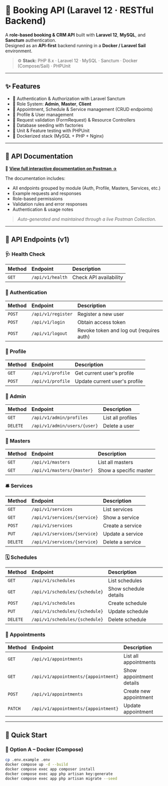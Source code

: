 # 🧾 Booking API (Laravel 12 · RESTful Backend)

A **role-based booking & CRM API** built with **Laravel 12**, **MySQL**, and **Sanctum** authentication.  
Designed as an **API-first** backend running in a **Docker / Laravel Sail** environment.

> ⚙️ **Stack:** PHP 8.x · Laravel 12 · MySQL · Sanctum · Docker (Compose/Sail) · PHPUnit  

---

## ✨ Features

- 🔐 Authentication & Authorization with Laravel Sanctum  
- 👥 Role System: **Admin**, **Master**, **Client**  
- 📅 Appointment, Schedule & Service management (CRUD endpoints)  
- 👤 Profile & User management  
- 🧾 Request validation (FormRequest) & Resource Controllers  
- 🌱 Database seeding with factories  
- 🧪 Unit & Feature testing with PHPUnit  
- 🐳 Dockerized stack (MySQL + PHP + Nginx)

---

## 📘 API Documentation

🔗 **[View full interactive documentation on Postman →](https://documenter.getpostman.com/view/45661278/2sB3QNqogu)**  

The documentation includes:
- All endpoints grouped by module (Auth, Profile, Masters, Services, etc.)
- Example requests and responses  
- Role-based permissions  
- Validation rules and error responses  
- Authentication & usage notes  

> _Auto-generated and maintained through a live Postman Collection._

---

## 📡 API Endpoints (v1)

### 🩺 Health Check
| Method | Endpoint | Description |
|:-------|:----------|:-------------|
| `GET` | `/api/v1/health` | Check API availability |

### 🔑 Authentication
| Method | Endpoint | Description |
|:-------|:----------|:-------------|
| `POST` | `/api/v1/register` | Register a new user |
| `POST` | `/api/v1/login` | Obtain access token |
| `POST` | `/api/v1/logout` | Revoke token and log out (requires auth) |

### 👤 Profile
| Method | Endpoint | Description |
|:-------|:----------|:-------------|
| `GET` | `/api/v1/profile` | Get current user's profile |
| `POST` | `/api/v1/profile` | Update current user's profile |

### 👮 Admin
| Method | Endpoint | Description |
|:-------|:----------|:-------------|
| `GET` | `/api/v1/admin/profiles` | List all profiles |
| `DELETE` | `/api/v1/admin/users/{user}` | Delete a user |

### 🧑 Masters
| Method | Endpoint | Description |
|:-------|:----------|:-------------|
| `GET` | `/api/v1/masters` | List all masters |
| `GET` | `/api/v1/masters/{master}` | Show a specific master |

### 🛎️ Services
| Method | Endpoint | Description |
|:-------|:----------|:-------------|
| `GET` | `/api/v1/services` | List services |
| `GET` | `/api/v1/services/{service}` | Show a service |
| `POST` | `/api/v1/services` | Create a service |
| `PUT` | `/api/v1/services/{service}` | Update a service |
| `DELETE` | `/api/v1/services/{service}` | Delete a service |

### 🗓️ Schedules
| Method | Endpoint | Description |
|:-------|:----------|:-------------|
| `GET` | `/api/v1/schedules` | List schedules |
| `GET` | `/api/v1/schedules/{schedule}` | Show schedule details |
| `POST` | `/api/v1/schedules` | Create schedule |
| `PUT` | `/api/v1/schedules/{schedule}` | Update schedule |
| `DELETE` | `/api/v1/schedules/{schedule}` | Delete schedule |

### 📅 Appointments
| Method | Endpoint | Description |
|:-------|:----------|:-------------|
| `GET` | `/api/v1/appointments` | List all appointments |
| `GET` | `/api/v1/appointments/{appointment}` | Show appointment details |
| `POST` | `/api/v1/appointments` | Create new appointment |
| `PATCH` | `/api/v1/appointments/{appointment}` | Update appointment |

---

## 🚀 Quick Start

### 🐳 Option A – Docker (Compose)
```bash
cp .env.example .env
docker compose up -d --build
docker compose exec app composer install
docker compose exec app php artisan key:generate
docker compose exec app php artisan migrate --seed
